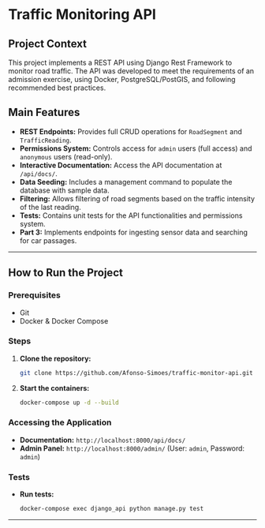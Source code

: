 # Traffic Monitoring API

## Project Context

This project implements a REST API using Django Rest Framework to monitor road traffic. The API was developed to meet the requirements of an admission exercise, using Docker, PostgreSQL/PostGIS, and following recommended best practices.

## Main Features

* **REST Endpoints:** Provides full CRUD operations for `RoadSegment` and `TrafficReading`.
* **Permissions System:** Controls access for `admin` users (full access) and `anonymous` users (read-only).
* **Interactive Documentation:** Access the API documentation at `/api/docs/`.
* **Data Seeding:** Includes a management command to populate the database with sample data.
* **Filtering:** Allows filtering of road segments based on the traffic intensity of the last reading.
* **Tests:** Contains unit tests for the API functionalities and permissions system.
* **Part 3:** Implements endpoints for ingesting sensor data and searching for car passages.

---

## How to Run the Project

### Prerequisites
* Git
* Docker & Docker Compose

### Steps
1.  **Clone the repository:**
    ```bash
    git clone https://github.com/Afonso-Simoes/traffic-monitor-api.git
    ```

2.  **Start the containers:**
    ```bash
    docker-compose up -d --build
    ```

### Accessing the Application
* **Documentation:** `http://localhost:8000/api/docs/`
* **Admin Panel:** `http://localhost:8000/admin/` (User: `admin`, Password: `admin`)

### Tests
* **Run tests:**
    ```bash
    docker-compose exec django_api python manage.py test
    ```
---
